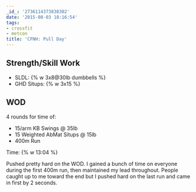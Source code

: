```yaml
---
_id_: '2736114373838302'
date: '2015-08-03 18:16:54'
tags:
- crossfit
- metcon
title: 'CFNH: Pull Day'
---
```


## Strength/Skill Work

- SLDL: {% w 3x8@30lb dumbbells %}
- GHD Situps: {% w 3x15 %}

## WOD

4 rounds for time of:

- 15/arm KB Swings @ 35lb
- 15 Weighted AbMat Situps @ 15lb
- 400m Run

Time: {% w 13:04 %}

Pushed pretty hard on the WOD. I gained a bunch of time on everyone during the first 400m run, then maintained my lead throughout. People caught up to me
toward the end but I pushed hard on the last run and came in first by 2 seconds.
